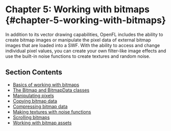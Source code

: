# Chapter 5: Working with bitmaps {#chapter-5-working-with-bitmaps}

In addition to its vector drawing capabilities, OpenFL includes the ability to create bitmap images or manipulate the pixel data of external bitmap images that are loaded into a SWF. With the ability to access and change individual pixel values, you can create your own filter-like image effects and use the built-in noise functions to create textures and random noise.

## Section Contents

- [Basics of working with bitmaps](./basics-of-working-with-bitmaps.md)
- [The Bitmap and BitmapData classes](./the-bitmap-and-bitmapdata-classes.md)
- [Manipulating pixels](./manipulating-pixels.md)
- [Copying bitmap data](./copying-bitmap-data.md)
- [Compressing bitmap data](./compressing-bitmap-data.md)
- [Making textures with noise functions](./making-textures-with-noise-functions.md)
- [Scrolling bitmaps](./scrolling-bitmaps.md)
- [Working with bitmap assets](./working-with-bitmap-assets.md)

<!-- TODO: uncomment when this content is adapted for OpenFL
- [Taking advantage of mipmapping](./taking-advantage-of-mipmapping.md)
- [Bitmap example: Animated spinning moon](./bitmap-example-animated-spinning-moon.md)
- [Asynchronous decoding of bitmap images](./asynchronous-decoding-of-bitmap-images.md)-->

<!--
*   [Renaun Erickson: Rendering game assets in Haxe using blitting techniques](http://www.adobe.com/devnet/flex/articles/Haxe_blitting.html)
*   [Bitmap programming](http://my.safaribooksonline.com/0596526946/bitmap_programming): Chapter 26 of Essential Haxe 3 by Colin Moock (O'Reilly Media, 2007)
*   [Mike Jones: Working with Sprites in Pushbutton Engine](http://blog.flashgen.com/2011/03/22/working-with-sprites-in-pushbutton-engine/)
*   [Flash &amp; Math: Pixel Particles Made Simple](http://www.flashandmath.com/intermediate/pixtut/)
*   [Flixel](http://flixel.org/)
-->

